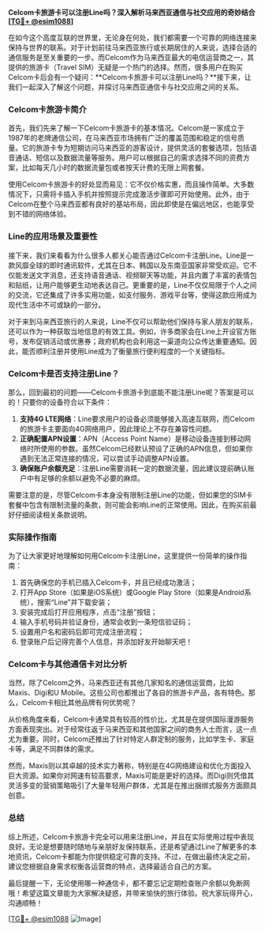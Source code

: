 **Celcom卡旅游卡可以注册Line吗？深入解析马来西亚通信与社交应用的奇妙结合[[TG💪+ @esim1088](https://t.me/s/esim1088)]**

在如今这个高度互联的世界里，无论身在何处，我们都需要一个可靠的网络连接来保持与世界的联系。对于计划前往马来西亚旅行或长期居住的人来说，选择合适的通信服务是至关重要的一步。而Celcom作为马来西亚最大的电信运营商之一，其提供的旅游卡（Travel SIM）无疑是一个热门的选择。然而，很多用户在购买Celcom卡后会有一个疑问：**Celcom卡旅游卡可以注册Line吗？**接下来，让我们一起深入了解这个问题，并探讨马来西亚通信卡与社交应用之间的关系。

### Celcom卡旅游卡简介

首先，我们先来了解一下Celcom卡旅游卡的基本情况。Celcom是一家成立于1987年的老牌通信公司，在马来西亚市场拥有广泛的覆盖范围和稳定的信号质量。它的旅游卡专为短期访问马来西亚的游客设计，提供灵活的套餐选项，包括语音通话、短信以及数据流量等服务。用户可以根据自己的需求选择不同的资费方案，比如每天几小时的数据流量包或者按天计费的无限上网套餐。

使用Celcom卡旅游卡的好处显而易见：它不仅价格实惠，而且操作简单。大多数情况下，只需将卡插入手机并按照提示完成激活步骤即可开始使用。此外，由于Celcom在整个马来西亚都有良好的基站布局，因此即使是在偏远地区，也能享受到不错的网络体验。

### Line的应用场景及重要性

接下来，我们来看看为什么很多人都关心能否通过Celcom卡注册Line。Line是一款风靡全球的即时通讯软件，尤其在日本、韩国以及东南亚国家非常受欢迎。它不仅能发送文字消息，还支持语音通话、视频聊天等功能，并且内置了丰富的表情包和贴纸，让用户能够更生动地表达自己。更重要的是，Line不仅仅局限于个人之间的交流，它还集成了许多实用功能，如支付服务、游戏平台等，使得这款应用成为现代生活中不可或缺的一部分。

对于来到马来西亚旅行的人来说，Line不仅可以帮助他们保持与家人朋友的联系，还可以作为一种获取当地信息的有效工具。例如，许多商家会在Line上开设官方账号，发布促销活动或优惠券；政府机构也会利用这一渠道向公众传达重要通知。因此，能否顺利注册并使用Line成为了衡量旅行便利程度的一个关键指标。

### Celcom卡是否支持注册Line？

那么，回到最初的问题——Celcom卡旅游卡到底能不能注册Line呢？答案是可以的！只要你的设备符合以下条件：

1. **支持4G LTE网络**：Line要求用户的设备必须能够接入高速互联网，而Celcom的旅游卡主要面向4G网络用户，因此理论上不存在兼容性问题。
2. **正确配置APN设置**：APN（Access Point Name）是移动设备连接到移动网络时所使用的参数。虽然Celcom已经默认预设了正确的APN信息，但如果你遇到无法正常连接的情况，可以尝试手动调整APN设置。
3. **确保账户余额充足**：注册Line需要消耗一定的数据流量，因此建议提前确认账户中有足够的余额以避免不必要的麻烦。

需要注意的是，尽管Celcom卡本身没有限制注册Line的功能，但如果您的SIM卡套餐中包含有限制流量的条款，则可能会影响Line的正常使用。因此，在购买前最好仔细阅读相关条款说明。

### 实际操作指南

为了让大家更好地理解如何用Celcom卡注册Line，这里提供一份简单的操作指南：

1. 首先确保您的手机已插入Celcom卡，并且已经成功激活；
2. 打开App Store（如果是iOS系统）或Google Play Store（如果是Android系统），搜索“Line”并下载安装；
3. 安装完成后打开应用程序，点击“注册”按钮；
4. 输入手机号码并验证身份，通常会收到一条短信验证码；
5. 设置用户名和密码后即可完成注册流程；
6. 登录账户后记得完善个人信息，并添加好友开始聊天吧！

### Celcom卡与其他通信卡对比分析

当然，除了Celcom之外，马来西亚还有其他几家知名的通信运营商，比如Maxis、Digi和U Mobile。这些公司也都推出了各自的旅游卡产品，各有特色。那么，Celcom卡相比其他品牌有何优势呢？

从价格角度来看，Celcom卡通常具有较高的性价比，尤其是在提供国际漫游服务方面表现突出。对于经常往返于马来西亚和其他国家之间的商务人士而言，这一点尤为重要。同时，Celcom还推出了针对特定人群定制的服务，比如学生卡、家庭卡等，满足不同群体的需求。

然而，Maxis则以其卓越的技术实力著称，特别是在4G网络建设和优化方面投入巨大资源。如果你对网速有较高要求，Maxis可能是更好的选择。而Digi则凭借其灵活多变的营销策略吸引了大量年轻用户群体，尤其是在推出捆绑式服务方面颇具创意。

### 总结

综上所述，Celcom卡旅游卡完全可以用来注册Line，并且在实际使用过程中表现良好。无论是想要随时随地与亲朋好友保持联系，还是希望通过Line了解更多的本地资讯，Celcom卡都能为你提供稳定可靠的支持。不过，在做出最终决定之前，建议您根据自身需求权衡各运营商的特点，选择最适合自己的方案。

最后提醒一下，无论使用哪一种通信卡，都不要忘记定期检查账户余额以免断网哦！希望这篇文章能为大家解决疑惑，并带来愉快的旅行体验。祝大家玩得开心，沟通顺畅！

[[TG💪+ @esim1088](https://t.me/s/esim1088) ![Image](https://i.postimg.cc/4NQfJmqS/Snipaste-2025-05-13-00-14-12.png)]